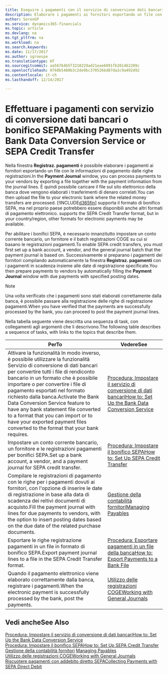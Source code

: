 ```yaml
---
title: Eseguire i pagamenti con il servizio di conversione dati bancari o bonifico SEPA | Microsoft Docs
description: Elaborare i pagamenti ai fornitori esportando un file con le informazioni di pagamento dalle righe registrazioni.
author: SorenGP
ms.service: dynamics365-financials
ms.topic: article
ms.devlang: na
ms.tgt_pltfrm: na
ms.workload: na
ms.search.keywords: 
ms.date: 11/17/2017
ms.author: sgroespe
ms.translationtype: HT
ms.sourcegitcommit: aa56764b5f3210229ad21eae6891fb201462209c
ms.openlocfilehash: 0760b5480b3c2de9bc370526bd87da2c9a492d92
ms.contentlocale: it-ch
ms.lasthandoff: 12/14/2017

---
```

# <a name="making-payments-with-bank-data-conversion-service-or-sepa-credit-transfer"></a><span data-ttu-id="cb25e-103">Effettuare i pagamenti con servizio di conversione dati bancari o bonifico SEPA</span><span class="sxs-lookup"><span data-stu-id="cb25e-103">Making Payments with Bank Data Conversion Service or SEPA Credit Transfer</span></span>
<span data-ttu-id="cb25e-104">Nella finestra **Registraz. pagamenti** è possibile elaborare i pagamenti ai fornitori esportando un file con le informazioni di pagamento dalle righe registrazioni.</span><span class="sxs-lookup"><span data-stu-id="cb25e-104">In the **Payment Journal** window, you can process payments to your vendors by exporting a file together with the payment information from the journal lines.</span></span> <span data-ttu-id="cb25e-105">È quindi possibile caricare il file sul sito elettronico della banca dove vengono elaborati i trasferimenti di denaro correlati.</span><span class="sxs-lookup"><span data-stu-id="cb25e-105">You can then upload the file to your electronic bank where the related money transfers are processed.</span></span> [!INCLUDE[d365fin](includes/d365fin_md.md)]<span data-ttu-id="cb25e-106"> supporta il formato di bonifico SEPA, ma nel proprio paese potrebbero essere disponibili anche altri formati di pagamento elettronico.</span><span class="sxs-lookup"><span data-stu-id="cb25e-106"> supports the SEPA Credit Transfer format, but in your country/region, other formats for electronic payments may be available.</span></span>   

 <span data-ttu-id="cb25e-107">Per abilitare i bonifici SEPA, è necessario innanzitutto impostare un conto corrente bancario, un fornitore e il batch registrazioni COGE su cui si basano le registrazioni pagamenti.</span><span class="sxs-lookup"><span data-stu-id="cb25e-107">To enable SEPA credit transfers, you must first set up a bank account, a vendor, and the general journal batch that the payment journal is based on.</span></span> <span data-ttu-id="cb25e-108">Successivamente si preparano i pagamenti dei fornitori compilando automaticamente la finestra **Registraz. pagamenti** con i pagamenti in scadenza insieme alle date di registrazione specificate.</span><span class="sxs-lookup"><span data-stu-id="cb25e-108">You then prepare payments to vendors by automatically filling the **Payment Journal** window with due payments with specified posting dates.</span></span>  

> [!NOTE]  
>  <span data-ttu-id="cb25e-109">Una volta verificato che i pagamenti sono stati elaborati correttamente dalla banca, è possibile passare alla registrazione delle righe di registrazione pagamenti.</span><span class="sxs-lookup"><span data-stu-id="cb25e-109">When you have verified that the payments are successfully processed by the bank, you can proceed to post the payment journal lines.</span></span>  

 <span data-ttu-id="cb25e-110">Nella tabella seguente viene descritta una sequenza di task, con collegamenti agli argomenti che li descrivono.</span><span class="sxs-lookup"><span data-stu-id="cb25e-110">The following table describes a sequence of tasks, with links to the topics that describe them.</span></span>   

|<span data-ttu-id="cb25e-111">**Per**</span><span class="sxs-lookup"><span data-stu-id="cb25e-111">**To**</span></span>|<span data-ttu-id="cb25e-112">**Vedere**</span><span class="sxs-lookup"><span data-stu-id="cb25e-112">**See**</span></span>|  
|------------|-------------|  
|<span data-ttu-id="cb25e-113">Attivare la funzionalità In modo inverso, è possibile utilizzare la funzionalità Servizio di conversione di dati bancari per convertire tutti i file di rendiconto bancario in un formato che è possibile importare o per convertire i file di pagamento esportati nel formato richiesto dalla banca.</span><span class="sxs-lookup"><span data-stu-id="cb25e-113">Activate the Bank Data Conversion Service feature to have any bank statement file converted to a format that you can import or to have your exported payment files converted to the format that your bank requires.</span></span>|[<span data-ttu-id="cb25e-114">Procedura: Impostare il servizio di conversione di dati bancari</span><span class="sxs-lookup"><span data-stu-id="cb25e-114">How to: Set Up the Bank Data Conversion Service</span></span>](bank-how-setup-bank-statement-service.md)|  
|<span data-ttu-id="cb25e-115">Impostare un conto corrente bancario, un fornitore e le registrazioni pagamenti per bonifici SEPA.</span><span class="sxs-lookup"><span data-stu-id="cb25e-115">Set up a bank account, a vendor, and a payment journal for SEPA credit transfer.</span></span>|[<span data-ttu-id="cb25e-116">Procedura: Impostare il bonifico SEPA</span><span class="sxs-lookup"><span data-stu-id="cb25e-116">How to: Set Up SEPA Credit Transfer</span></span>](finance-how-to-set-up-sepa-credit-transfer.md)|  
|<span data-ttu-id="cb25e-117">Compilare le registrazioni di pagamento con le righe per i pagamenti dovuti ai fornitori, con l'opzione di inserire le date di registrazione in base alla data di scadenza dei reltivi documenti di acquisto.</span><span class="sxs-lookup"><span data-stu-id="cb25e-117">Fill the payment journal with lines for due payments to vendors, with the option to insert posting dates based on the due date of the related purchase documents.</span></span>|[<span data-ttu-id="cb25e-118">Gestione della contabilità fornitori</span><span class="sxs-lookup"><span data-stu-id="cb25e-118">Managing Payables</span></span>](payables-manage-payables.md)|  
|<span data-ttu-id="cb25e-119">Esportare le righe registrazione pagamenti in un file in formato di bonifico SEPA.</span><span class="sxs-lookup"><span data-stu-id="cb25e-119">Export payment journal lines to a file in the SEPA Credit Transfer format.</span></span>|[<span data-ttu-id="cb25e-120">Procedura: Esportare pagamenti in un file della banca</span><span class="sxs-lookup"><span data-stu-id="cb25e-120">How to: Export Payments to a Bank File</span></span>](payables-how-export-payments-bank-file.md)|  
|<span data-ttu-id="cb25e-121">Quando il pagamento elettronico viene elaborato correttamente dalla banca, registrare i pagamenti.</span><span class="sxs-lookup"><span data-stu-id="cb25e-121">When the electronic payment is successfully processed by the bank, post the payments.</span></span>|[<span data-ttu-id="cb25e-122">Utilizzo delle registrazioni COGE</span><span class="sxs-lookup"><span data-stu-id="cb25e-122">Working with General Journals</span></span>](ui-work-general-journals.md)|  

## <a name="see-also"></a><span data-ttu-id="cb25e-123">Vedi anche</span><span class="sxs-lookup"><span data-stu-id="cb25e-123">See Also</span></span>  
[<span data-ttu-id="cb25e-124">Procedura: Impostare il servizio di conversione di dati bancari</span><span class="sxs-lookup"><span data-stu-id="cb25e-124">How to: Set Up the Bank Data Conversion Service</span></span>](bank-how-setup-bank-statement-service.md)  
[<span data-ttu-id="cb25e-125">Procedura: Impostare il bonifico SEPA</span><span class="sxs-lookup"><span data-stu-id="cb25e-125">How to: Set Up SEPA Credit Transfer</span></span>](finance-how-to-set-up-sepa-credit-transfer.md)  
<span data-ttu-id="cb25e-126">[Gestione della contabilità fornitori](payables-manage-payables.md) </span><span class="sxs-lookup"><span data-stu-id="cb25e-126">[Managing Payables](payables-manage-payables.md) </span></span>  
[<span data-ttu-id="cb25e-127">Utilizzo delle registrazioni COGE</span><span class="sxs-lookup"><span data-stu-id="cb25e-127">Working with General Journals</span></span>](ui-work-general-journals.md)  
[<span data-ttu-id="cb25e-128">Riscuotere pagamenti con addebito diretto SEPA</span><span class="sxs-lookup"><span data-stu-id="cb25e-128">Collecting Payments with SEPA Direct Debit</span></span>](finance-collect-payments-with-sepa-direct-debit.md)   

